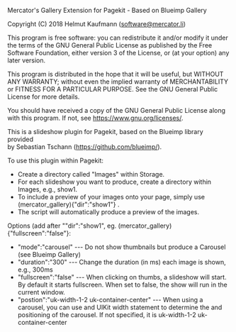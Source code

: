 Mercator's Gallery Extension for Pagekit - Based on Blueimp Gallery

Copyright (C) 2018 Helmut Kaufmann (software@mercator.li)

This program is free software: you can redistribute it and/or modify
it under the terms of the GNU General Public License as published by
the Free Software Foundation, either version 3 of the License, or
(at your option) any later version.

This program is distributed in the hope that it will be useful,
but WITHOUT ANY WARRANTY; without even the implied warranty of
MERCHANTABILITY or FITNESS FOR A PARTICULAR PURPOSE.  See the
GNU General Public License for more details.

You should have received a copy of the GNU General Public License
along with this program.  If not, see <https://www.gnu.org/licenses/>.

This is a slideshow plugin for Pagekit, based on the Blueimp library provided  
by Sebastian Tschann (https://github.com/blueimp/).

To use this plugin within Pagekit:
- Create a directory called "Images" within Storage.
- For each slideshow you want to produce, create a directory within Images, e.g., show1.
- To include a preview of your images onto your page, simply use (mercator_gallery){"dir":"show1"} .
- The script will automatically produce a preview of the images.

Options (add after ""dir":"show1", eg. (mercator_gallery){"fullscreen":"false"}:
- "mode":"carousel"		 ---	Do not show thumbnails but produce a Carousel (see Blueimp Gallery)
- "duration":"300"		 ---	Change the duration (in ms) each image is shown, e.g., 300ms
- "fullscreen":"false"	 --- 	When clicking on thumbs, a slideshow will start. By default it starts fullscreen. When set to false, the show will run in the current window.
- "postion":"uk-width-1-2 uk-container-center" --- When using a carousel, you can use and UIKit width statement to determine the and positioning of the carousel. If not specified, it is uk-width-1-2 uk-container-center

